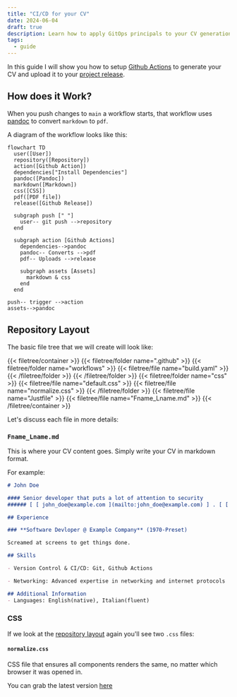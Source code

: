 ```yaml
---
title: "CI/CD for your CV"
date: 2024-06-04
draft: true
description: Learn how to apply GitOps principals to your CV generation process
tags:
  - guide
---
```


In this guide I will show you how to setup [Github Actions](https://docs.github.com/en/actions) to generate your CV and upload it to your [project release](https://docs.github.com/en/repositories/releasing-projects-on-github).

## How does it Work?
When you push changes to `main` a workflow starts, that workflow uses [pandoc](https://pandoc.org/) to convert `markdown` to `pdf`.

A diagram of the workflow looks like this: 

```mermaid
flowchart TD
  user([User])
  repository([Repository])
  action([Github Action])
  dependencies["Install Dependencies"]
  pandoc([Pandoc])
  markdown([Markdown])
  css([CSS])
  pdf([PDF file])
  release([Github Release])

  subgraph push [" "]
    user-- git push -->repository
  end
 
  subgraph action [Github Actions]
    dependencies-->pandoc
    pandoc-- Converts -->pdf
    pdf-- Uploads -->release

    subgraph assets [Assets]
      markdown & css
    end
  end

push-- trigger -->action
assets-->pandoc
```

## Repository Layout
The basic file tree that we will create will look like: 

{{< filetree/container >}}
  {{< filetree/folder name=".github" >}}
    {{< filetree/folder name="workflows" >}}
      {{< filetree/file name="build.yaml" >}}
    {{< /filetree/folder >}}
  {{< /filetree/folder >}}
  {{< filetree/folder name="css" >}}
    {{< filetree/file name="default.css" >}}
    {{< filetree/file name="normalize.css" >}}
  {{< /filetree/folder >}}
  {{< filetree/file name="Justfile" >}}
  {{< filetree/file name="Fname_Lname.md" >}}
{{< /filetree/container >}}

Let's discuss each file in more details:

### `Fname_Lname.md` 
This is where your CV content goes. Simply write your CV in markdown format.

For example:

```markdown {filename="John_Doe.md"}
# John Doe

#### Senior developer that puts a lot of attention to security
###### [ [ john_doe@example.com ](mailto:john_doe@example.com) ] . [ [ +111-22-333-4444 ](tel:+111-22-333-4444) ] . [ [ Github ](https://github.com/ShaharNaveh/) ]

## Experience

### **Software Devloper @ Example Company** (1970-Preset)

Screamed at screens to get things done.

## Skills

- Version Control & CI/CD: Git, Github Actions

- Networking: Advanced expertise in networking and internet protocols

## Additional Information
- Languages: English(native), Italian(fluent)
```

### CSS 
If we look at the [repository layout](#Repository-Layout) again you'll see two `.css` files: 

#### `normalize.css`
CSS file that ensures all components renders the same, no matter which browser it was opened in.

You can grab the latest version [here](https://necolas.github.io/normalize.css/)
